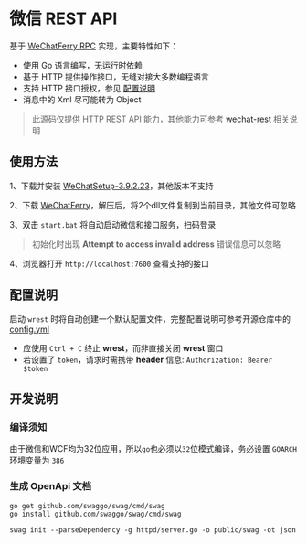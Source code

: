 # 微信 REST API

基于 [WeChatFerry RPC](https://github.com/lich0821/WeChatFerry/tree/master/WeChatFerry) 实现，主要特性如下：

- 使用 Go 语言编写，无运行时依赖
- 基于 HTTP 提供操作接口，无缝对接大多数编程语言
- 支持 HTTP 接口授权，参见 [配置说明](#配置说明)
- 消息中的 Xml 尽可能转为 Object

> 此源码仅提供 HTTP REST API 能力，其他能力可参考 [wechat-rest](https://github.com/opentdp/wechat-rest) 相关说明

## 使用方法

1、下载并安装 [WeChatSetup-3.9.2.23](https://github.com/opentdp/wechat-rest/releases/download/v0.0.1/WeChatSetup-3.9.2.23.exe)，其他版本不支持

2、下载 [WeChatFerry](https://github.com/lich0821/WeChatFerry/releases)，解压后，将2个dll文件复制到当前目录，其他文件可忽略

3、双击 `start.bat` 将自动启动微信和接口服务，扫码登录

> 初始化时出现 **Attempt to access invalid address** 错误信息可以忽略

4、浏览器打开 `http://localhost:7600` 查看支持的接口

## 配置说明

启动 `wrest` 时将自动创建一个默认配置文件，完整配置说明可参考开源仓库中的 [config.yml](./config.yml)

- 应使用 `Ctrl + C` 终止 **wrest**，而非直接关闭 **wrest** 窗口
- 若设置了 `token`，请求时需携带 **header** 信息: `Authorization: Bearer $token`

## 开发说明

### 编译须知

由于微信和WCF均为32位应用，所以`go`也必须以`32`位模式编译，务必设置 `GOARCH` 环境变量为 `386`

### 生成 OpenApi 文档

```shell
go get github.com/swaggo/swag/cmd/swag
go install github.com/swaggo/swag/cmd/swag

swag init --parseDependency -g httpd/server.go -o public/swag -ot json
```
